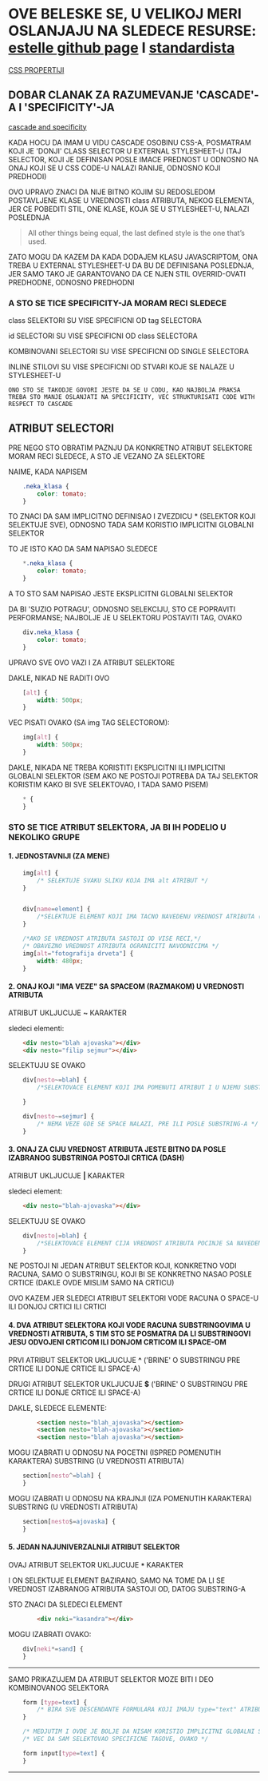 # OVE BELESKE SE, U VELIKOJ MERI OSLANJAJU NA SLEDECE RESURSE: [estelle github page](https://github.com/estelle/CSS-Workshop) I [standardista](http://www.standardista.com/webstock/#slide1)

[CSS PROPERTIJI](https://meiert.com/en/indices/css-properties/)

## DOBAR CLANAK ZA RAZUMEVANJE 'CASCADE'-A I 'SPECIFICITY'-JA

[cascade and specificity](https://gomakethings.com/understanding-the-cascade-and-specificity-in-css/)

KADA HOCU DA IMAM U VIDU CASCADE OSOBINU CSS-A, POSMATRAM KOJI JE 'DONJI' CLASS SELECTOR U EXTERNAL STYLESHEET-U (TAJ SELECTOR, KOJI JE DEFINISAN POSLE IMACE PREDNOST U ODNOSNO NA ONAJ KOJI SE U CSS CODE-U NALAZI RANIJE, ODNOSNO KOJI PREDHODI)

OVO UPRAVO ZNACI DA NIJE BITNO KOJIM SU REDOSLEDOM POSTAVLJENE KLASE U VREDNOSTI class ATRIBUTA, NEKOG ELEMENTA, JER CE POBEDITI STIL, ONE KLASE, KOJA SE U STYLESHEET-U, NALAZI POSLEDNJA

> All other things being equal, the last defined style is the one that’s used.

ZATO MOGU DA KAZEM DA KADA DODAJEM KLASU JAVASCRIPTOM, ONA TREBA U EXTERNAL STYLESHEET-U DA BU DE DEFINISANA POSLEDNJA, JER SAMO TAKO JE GARANTOVANO DA CE NJEN STIL OVERRID-OVATI PREDHODNE, ODNOSNO PREDHODNI

### A STO SE TICE SPECIFICITY-JA MORAM RECI SLEDECE

class SELEKTORI SU VISE SPECIFICNI OD tag SELECTORA

id SELECTORI SU VISE SPECIFICNI OD class SELECTORA

KOMBINOVANI SELECTORI SU VISE SPECIFICNI OD SINGLE SELECTORA

INLINE STILOVI SU VISE SPECIFICNI OD STVARI KOJE SE NALAZE U STYLESHEET-U

`ONO STO SE TAKODJE GOVORI JESTE DA SE U CODU, KAO NAJBOLJA PRAKSA TREBA STO MANJE OSLANJATI NA SPECIFICITY, VEC STRUKTURISATI CODE WITH RESPECT TO CASCADE`

## ATRIBUT SELECTORI

PRE NEGO STO OBRATIM PAZNJU DA KONKRETNO ATRIBUT SELEKTORE MORAM RECI SLEDECE, A STO JE VEZANO ZA SELEKTORE

NAIME, KADA NAPISEM

```CSS
    .neka_klasa {
        color: tomato;
    }
```

TO ZNACI DA SAM IMPLICITNO DEFINISAO I ZVEZDICU * (SELEKTOR KOJI SELEKTUJE SVE), ODNOSNO TADA SAM KORISTIO IMPLICITNI GLOBALNI SELEKTOR

TO JE ISTO KAO DA SAM NAPISAO SLEDECE

```CSS
    *.neka_klasa {
        color: tomato;
    }
```

A TO STO SAM NAPISAO JESTE EKSPLICITNI GLOBALNI SELEKTOR

DA BI 'SUZIO POTRAGU', ODNOSNO SELEKCIJU, STO CE POPRAVITI PERFORMANSE; NAJBOLJE JE U SELEKTORU POSTAVITI TAG, OVAKO

```CSS
    div.neka_klasa {
        color: tomato;
    }
```

UPRAVO SVE OVO VAZI I ZA ATRIBUT SELEKTORE

DAKLE, NIKAD NE RADITI OVO

```CSS
    [alt] {
        width: 500px;
    }
```

VEC PISATI OVAKO (SA img TAG SELECTOROM):

```CSS
    img[alt] {
        width: 500px;
    }
```

DAKLE, NIKADA NE TREBA KORISTITI EKSPLICITNI ILI IMPLICITNI GLOBALNI SELEKTOR (SEM AKO NE POSTOJI POTREBA DA TAJ SELEKTOR KORISTIM KAKO BI SVE SELEKTOVAO, I TADA SAMO PISEM)

```CSS
    * {
    }
```

### STO SE TICE ATRIBUT SELEKTORA, JA BI IH PODELIO U NEKOLIKO GRUPE

#### 1. JEDNOSTAVNIJI (ZA MENE)

```CSS
    img[alt] {
        /* SELEKTUJE SVAKU SLIKU KOJA IMA alt ATRIBUT */
    }
```

```CSS

    div[name=element] {
        /*SELEKTUJE ELEMENT KOJI IMA TACNO NAVEDENU VREDNOST ATRIBUTA (element U OVOM SLUCAJU JESTE TA VREDNOST) */
    }

    /*AKO SE VREDNOST ATRIBUTA SASTOJI OD VISE RECI,*/
    /* OBAVEZNO VREDNOST ATRIBUTA OGRANICITI NAVODNICIMA */
    img[alt="fotografija drveta"] {
        width: 480px;
    }
```

#### 2. ONAJ KOJI "IMA VEZE" SA SPACEOM (RAZMAKOM) U VREDNOSTI ATRIBUTA

ATRIBUT UKLJUCUJE   **~**    KARAKTER

sledeci elementi:

```HTML
    <div nesto="blah ajovaska"></div>
    <div nesto="filip sejmur"></div>
```

SELEKTUJU SE OVAKO

```CSS
    div[nesto~=blah] {  
        /*SELEKTOVACE ELEMENT KOJI IMA POMENUTI ATRIBUT I U NJEMU SUBSTRING ODVOJEN SPACEOM*/

    }

    div[nesto~=sejmur] {
        /* NEMA VEZE GDE SE SPACE NALAZI, PRE ILI POSLE SUBSTRING-A */
    }
```

#### 3. ONAJ ZA CIJU VREDNOST ATRIBUTA JESTE BITNO DA POSLE IZABRANOG SUBSTRINGA POSTOJI CRTICA (DASH)

ATRIBUT UKLJUCUJE   **|**    KARAKTER

sledeci element:

```HTML
    <div nesto="blah-ajovaska"></div>
```

SELEKTUJU SE OVAKO

```CSS
    div[nesto|=blah] {  
        /*SELEKTOVACE ELEMENT CIJA VREDNOST ATRIBUTA POCINJE SA NAVEDENIM SUBSTRINGOM, A TAJ SUBSTRING MORA DA SE NALAZI PRE CRTICE */
    }
```

NE POSTOJI NI JEDAN ATRIBUT SELEKTOR KOJI, KONKRETNO VODI RACUNA, SAMO O SUBSTRINGU, KOJI BI SE KONKRETNO NASAO POSLE CRTICE (DAKLE OVDE MISLIM SAMO NA CRTICU)

OVO KAZEM JER SLEDECI ATRIBUT SELEKTORI VODE RACUNA O SPACE-U ILI DONJOJ CRTICI ILI CRTICI

#### 4. DVA ATRIBUT SELEKTORA KOJI VODE RACUNA SUBSTRINGOVIMA U VREDNOSTI ATRIBUTA, S TIM STO SE POSMATRA DA LI SUBSTRINGOVI JESU ODVOJENI      CRTICOM ILI DONJOM CRTICOM ILI SPACE-OM

PRVI ATRIBUT SELEKTOR UKLJUCUJE **^** ('BRINE' O SUBSTRINGU PRE CRTICE ILI DONJE CRTICE ILI SPACE-A)

DRUGI ATRIBUT SELEKTOR UKLJUCUJE **$** ('BRINE' O SUBSTRINGU PRE CRTICE ILI DONJE CRTICE ILI SPACE-A)

DAKLE, SLEDECE ELEMENTE:

```HTML
        <section nesto="blah_ajovaska"></section>
        <section nesto="blah-ajovaska"></section>
        <section nesto="blah ajovaska"></section>
```

MOGU IZABRATI U ODNOSU NA POCETNI (ISPRED POMENUTIH KARAKTERA) SUBSTRING (U VREDNOSTI ATRIBUTA)

```CSS
    section[nesto^=blah] {
    }
```

MOGU IZABRATI U ODNOSU NA KRAJNJI (IZA POMENUTIH KARAKTERA) SUBSTRING (U VREDNOSTI ATRIBUTA)

```CSS
    section[nesto$=ajovaska] {
    }
```

#### 5. JEDAN NAJUNIVERZALNIJI ATRIBUT SELEKTOR

OVAJ ATRIBUT SELEKTOR UKLJUCUJE **`*`** KARAKTER

I ON SELEKTUJE ELEMENT BAZIRANO, SAMO NA TOME DA LI SE VREDNOST IZABRANOG ATRIBUTA SASTOJI OD, DATOG SUBSTRING-A

STO ZNACI DA SLEDECI ELEMENT

```HTML
        <div neki="kasandra"></div>
```

MOGU IZABRATI OVAKO:

```CSS
    div[neki*=sand] {
    }
```

*************************************************************************
SAMO PRIKAZUJEM DA ATRIBUT SELEKTOR MOZE BITI I DEO KOMBINOVANOG SELEKTORA

```CSS
    form [type=text] {
        /* BIRA SVE DESCENDANTE FORMULARA KOJI IMAJU type="text" ATRIBUT */
    }

    /* MEDJUTIM I OVDE JE BOLJE DA NISAM KORISTIO IMPLICITNI GLOBALNI SELEKTOR */
    /* VEC DA SAM SELEKTOVAO SPECIFICNE TAGOVE, OVAKO */

    form input[type=text] {
    }

```

*************************************************************************